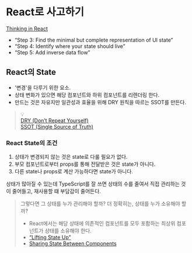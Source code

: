 # React로 사고하기

[Thinking in React](https://react.dev/learn/thinking-in-react)

- “Step 3: Find the minimal but complete representation of UI state”
- “Step 4: Identify where your state should live”
- “Step 5: Add inverse data flow”

## React의 State

- '변경'을 다루기 위한 요소.
- 상태 변화가 있으면 해당 컴포넌트와 하위 컴포넌트를 리렌더링 한다.
- 만드는 것은 자유지만 일관성과 효율을 위해 DRY 원칙을 따르는 SSOT를 만든다.

> 💡 <br />
> [DRY (Don’t Repeat Yourself)](https://ko.wikipedia.org/wiki/중복배제)<br />
> [SSOT (Single Source of Truth)](https://ko.wikipedia.org/wiki/단일_진실_공급원)


### React State의 조건
1. 상태가 변경되지 않는 것은 state로 다룰 필요가 없다.
2. 부모 컴포넌트로부터 props를 통해 전달받은 것은 state가 아니다.
3. 다른 state나 props로 계산 가능하다면 state가 아니다.

상태가 많아질 수 있는데 TypeScript를 잘 쓰면 상태의 수를 줄여서 직접 관리하는 것이 줄어들고, 재사용할 떄 부담감이 줄어든다.


> 그렇다면 그 상태를 누가 관리해야 할까? 더 정확히는, 상태를 누가 소유해야 할까?
> - React에서는 해당 상태에 의존적인 컴포넌트를 모두 포함하는 최상위 컴포넌트가 상태를 소유해야 한다.
> - [“Lifting State Up”](https://ko.reactjs.org/docs/lifting-state-up.html)
> - [Sharing State Between Components](https://beta.reactjs.org/learn/sharing-state-between-components)